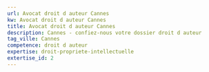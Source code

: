 ```yaml
---
url: Avocat droit d auteur Cannes
kw: Avocat droit d auteur Cannes
title: Avocat droit d auteur Cannes
description: Cannes - confiez-nous votre dossier droit d auteur
tag_ville: Cannes
competence: droit d auteur
expertise: droit-propriete-intellectuelle
extertise_id: 2
---
```

